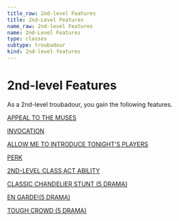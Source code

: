 ```yaml
---
title_raw: 2nd-level Features
title: 2nd-Level Features
name_raw: 2nd-level Features
name: 2nd-Level Features
type: classes
subtype: troubadour
kind: 2nd-level features
---
```


# 2nd-level Features

As a 2nd-level troubadour, you gain the following features.

[APPEAL TO THE MUSES](./Appeal%20To%20The%20Muses.md)

[INVOCATION](./Invocation.md)

[ALLOW ME TO INTRODUCE TONIGHT'S PLAYERS](./Allow%20Me%20To%20Introduce%20Tonights%20Players/Allow%20Me%20To%20Introduce%20Tonights%20Players.md)

[PERK](./Perk.md)

[2ND-LEVEL CLASS ACT ABILITY](./2nd-Level%20Class%20Act%20Ability/2nd-Level%20Class%20Act%20Ability.md)

[CLASSIC CHANDELIER STUNT (5 DRAMA)](./Classic%20Chandelier%20Stunt.md)

[EN GARDE!(5 DRAMA)](<./En%20GARDE(5%20DRAMA)/En%20GARDE(5%20DRAMA).md>)

[TOUGH CROWD (5 DRAMA)](./Tough%20Crowd.md)
